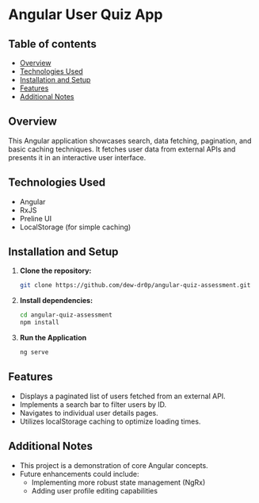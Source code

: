 # Angular User Quiz App

## Table of contents

- [Overview](#overview)
- [Technologies Used](#technologies-used)
- [Installation and Setup](#installation-and-setup)
- [Features](#features)
- [Additional Notes](#additional-notes)

## Overview

This Angular application showcases search, data fetching, pagination, and basic caching techniques. It fetches user data from external APIs and presents it in an interactive user interface.

## Technologies Used

-   Angular
-   RxJS
-   Preline UI
-   LocalStorage (for simple caching)

## Installation and Setup

1. **Clone the repository:**
    ```bash
    git clone https://github.com/dew-dr0p/angular-quiz-assessment.git
    ```
2. **Install dependencies:**
    ```bash
    cd angular-quiz-assessment
    npm install
    ```

3. **Run the Application**
    ```bash
    ng serve
    ```

## Features

-   Displays a paginated list of users fetched from an external API.
-   Implements a search bar to filter users by ID.
-   Navigates to individual user details pages.
-   Utilizes localStorage caching to optimize loading times.

## Additional Notes

-  This project is a demonstration of core Angular concepts.
-   Future enhancements could include:
    -   Implementing more robust state management (NgRx)
    -   Adding user profile editing capabilities